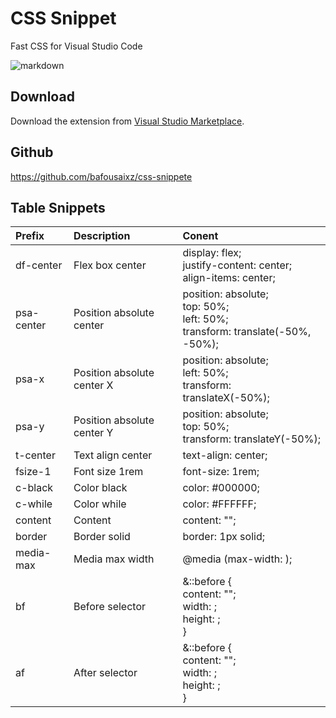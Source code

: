 # CSS Snippet
Fast CSS for Visual Studio Code

![markdown](https://www.linkpicture.com/q/64dm4m.gif)

## Download
Download the extension from [Visual Studio Marketplace](https://marketplace.visualstudio.com/items?itemName=CSSSnippetC7.css-snippet).

## Github 
https://github.com/bafousaixz/css-snippete

## Table Snippets
| Prefix | Description     | Conent           | 
| :---------- | :----------     | :--------------| 
| df-center    | Flex box center | display: flex; <br> justify-content: center; <br> align-items: center; |
| psa-center   | Position absolute center | position: absolute;<br> top: 50%;<br>left: 50%;<br>transform: translate(-50%, -50%); | 
| psa-x   | Position absolute center X| position: absolute;<br>left: 50%;<br>transform: translateX(-50%); | 
| psa-y   | Position absolute center Y| position: absolute;<br>top: 50%;<br>transform: translateY(-50%); | 
| t-center   | Text align center | text-align: center; | 
| fsize-1   | Font size 1rem| font-size: 1rem; | 
| c-black   | Color black| color: #000000; | 
| c-while   | Color while| color: #FFFFFF; | 
| content   | Content | content: ""; | 
| border   | Border solid| border: 1px solid; | 
| media-max   | Media max width| @media (max-width: ); | 
| bf   | Before selector| &::before {<br>content: ""; <br>width: ;<br>height: ;<br>} | 
| af   | After selector| &::before {<br>content: ""; <br>width: ;<br>height: ;<br>} | 